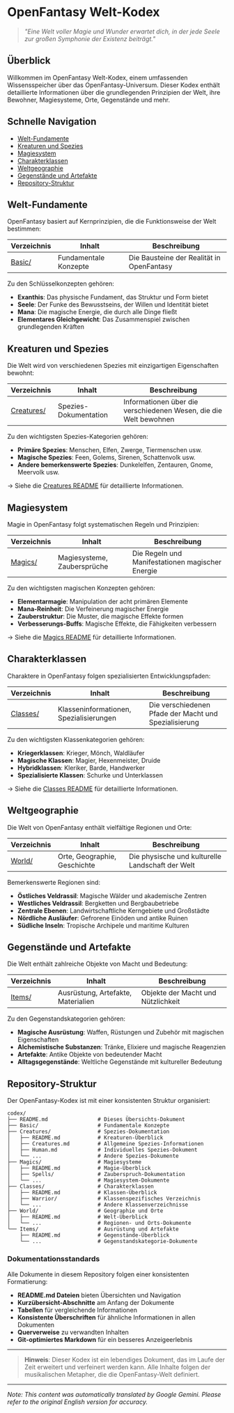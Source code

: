# OpenFantasy Welt-Kodex

> *"Eine Welt voller Magie und Wunder erwartet dich, in der jede Seele zur großen Symphonie der Existenz beiträgt."*

## Überblick

Willkommen im OpenFantasy Welt-Kodex, einem umfassenden Wissensspeicher über das OpenFantasy-Universum. Dieser Kodex enthält detaillierte Informationen über die grundlegenden Prinzipien der Welt, ihre Bewohner, Magiesysteme, Orte, Gegenstände und mehr.

## Schnelle Navigation

- [Welt-Fundamente](#welt-fundamente)
- [Kreaturen und Spezies](#kreaturen-und-spezies)
- [Magiesystem](#magiesystem)
- [Charakterklassen](#charakterklassen)
- [Weltgeographie](#weltgeographie)
- [Gegenstände und Artefakte](#gegenstände-und-artefakte)
- [Repository-Struktur](#repository-struktur)

## Welt-Fundamente

OpenFantasy basiert auf Kernprinzipien, die die Funktionsweise der Welt bestimmen:

| Verzeichnis | Inhalt | Beschreibung |
|-----------|----------|-------------|
| [Basic/](Basic/) | Fundamentale Konzepte | Die Bausteine der Realität in OpenFantasy |

Zu den Schlüsselkonzepten gehören:

- **Exanthis**: Das physische Fundament, das Struktur und Form bietet
- **Seele**: Der Funke des Bewusstseins, der Willen und Identität bietet
- **Mana**: Die magische Energie, die durch alle Dinge fließt
- **Elementares Gleichgewicht**: Das Zusammenspiel zwischen grundlegenden Kräften

## Kreaturen und Spezies

Die Welt wird von verschiedenen Spezies mit einzigartigen Eigenschaften bewohnt:

| Verzeichnis | Inhalt | Beschreibung |
|-----------|----------|-------------|
| [Creatures/](Creatures/) | Spezies-Dokumentation | Informationen über die verschiedenen Wesen, die die Welt bewohnen |

Zu den wichtigsten Spezies-Kategorien gehören:

- **Primäre Spezies**: Menschen, Elfen, Zwerge, Tiermenschen usw.
- **Magische Spezies**: Feen, Golems, Sirenen, Schattenvolk usw.
- **Andere bemerkenswerte Spezies**: Dunkelelfen, Zentauren, Gnome, Meervolk usw.

→ Siehe die [Creatures README](Creatures/README.md) für detaillierte Informationen.

## Magiesystem

Magie in OpenFantasy folgt systematischen Regeln und Prinzipien:

| Verzeichnis | Inhalt | Beschreibung |
|-----------|----------|-------------|
| [Magics/](Magics/) | Magiesysteme, Zaubersprüche | Die Regeln und Manifestationen magischer Energie |

Zu den wichtigsten magischen Konzepten gehören:

- **Elementarmagie**: Manipulation der acht primären Elemente
- **Mana-Reinheit**: Die Verfeinerung magischer Energie
- **Zauberstruktur**: Die Muster, die magische Effekte formen
- **Verbesserungs-Buffs**: Magische Effekte, die Fähigkeiten verbessern

→ Siehe die [Magics README](Magics/README.md) für detaillierte Informationen.

## Charakterklassen

Charaktere in OpenFantasy folgen spezialisierten Entwicklungspfaden:

| Verzeichnis | Inhalt | Beschreibung |
|-----------|----------|-------------|
| [Classes/](Classes/) | Klasseninformationen, Spezialisierungen | Die verschiedenen Pfade der Macht und Spezialisierung |

Zu den wichtigsten Klassenkategorien gehören:

- **Kriegerklassen**: Krieger, Mönch, Waldläufer
- **Magische Klassen**: Magier, Hexenmeister, Druide
- **Hybridklassen**: Kleriker, Barde, Handwerker
- **Spezialisierte Klassen**: Schurke und Unterklassen

→ Siehe die [Classes README](Classes/README.md) für detaillierte Informationen.

## Weltgeographie

Die Welt von OpenFantasy enthält vielfältige Regionen und Orte:

| Verzeichnis | Inhalt | Beschreibung |
|-----------|----------|-------------|
| [World/](World/) | Orte, Geographie, Geschichte | Die physische und kulturelle Landschaft der Welt |

Bemerkenswerte Regionen sind:

- **Östliches Veldrassil**: Magische Wälder und akademische Zentren
- **Westliches Veldrassil**: Bergketten und Bergbaubetriebe
- **Zentrale Ebenen**: Landwirtschaftliche Kerngebiete und Großstädte
- **Nördliche Ausläufer**: Gefrorene Einöden und antike Ruinen
- **Südliche Inseln**: Tropische Archipele und maritime Kulturen

## Gegenstände und Artefakte

Die Welt enthält zahlreiche Objekte von Macht und Bedeutung:

| Verzeichnis | Inhalt | Beschreibung |
|-----------|----------|-------------|
| [Items/](Items/) | Ausrüstung, Artefakte, Materialien | Objekte der Macht und Nützlichkeit |

Zu den Gegenstandskategorien gehören:

- **Magische Ausrüstung**: Waffen, Rüstungen und Zubehör mit magischen Eigenschaften
- **Alchemistische Substanzen**: Tränke, Elixiere und magische Reagenzien
- **Artefakte**: Antike Objekte von bedeutender Macht
- **Alltagsgegenstände**: Weltliche Gegenstände mit kultureller Bedeutung

## Repository-Struktur

Der OpenFantasy-Kodex ist mit einer konsistenten Struktur organisiert:

```
codex/
├── README.md                # Dieses Übersichts-Dokument
├── Basic/                   # Fundamentale Konzepte
├── Creatures/               # Spezies-Dokumentation
│   ├── README.md            # Kreaturen-Überblick
│   ├── Creatures.md         # Allgemeine Spezies-Informationen
│   ├── Human.md             # Individuelles Spezies-Dokument
│   └── ...                  # Andere Spezies-Dokumente
├── Magics/                  # Magiesysteme
│   ├── README.md            # Magie-Überblick
│   ├── Spells/              # Zauberspruch-Dokumentation
│   └── ...                  # Magiesystem-Dokumente
├── Classes/                 # Charakterklassen
│   ├── README.md            # Klassen-Überblick
│   ├── Warrior/             # Klassenspezifisches Verzeichnis
│   └── ...                  # Andere Klassenverzeichnisse
├── World/                   # Geographie und Orte
│   ├── README.md            # Welt-Überblick
│   └── ...                  # Regionen- und Orts-Dokumente
└── Items/                   # Ausrüstung und Artefakte
    ├── README.md            # Gegenstände-Überblick
    └── ...                  # Gegenstandskategorie-Dokumente
```

### Dokumentationsstandards

Alle Dokumente in diesem Repository folgen einer konsistenten Formatierung:

- **README.md Dateien** bieten Übersichten und Navigation
- **Kurzübersicht-Abschnitte** am Anfang der Dokumente
- **Tabellen** für vergleichende Informationen
- **Konsistente Überschriften** für ähnliche Informationen in allen Dokumenten
- **Querverweise** zu verwandten Inhalten
- **Git-optimiertes Markdown** für ein besseres Anzeigeerlebnis

---

> **Hinweis**: Dieser Kodex ist ein lebendiges Dokument, das im Laufe der Zeit erweitert und verfeinert werden kann. Alle Inhalte folgen der musikalischen Metapher, die die OpenFantasy-Welt definiert.


---
_Note: This content was automatically translated by Google Gemini. Please refer to the original English version for accuracy._